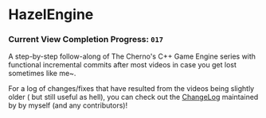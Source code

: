 # HazelEngine

### Current View Completion Progress: `017` 

A step-by-step follow-along of The Cherno's C++ Game Engine series with functional incremental commits after most videos in case you get lost sometimes like me~.

For a log of changes/fixes that have resulted from the videos being slightly older ( but still useful as hell), you can check out the [ChangeLog](https://github.com/AllegroVivo/HazelEngine/blob/main/ChangeNotes.MD) maintained by by myself (and any contributors)!
